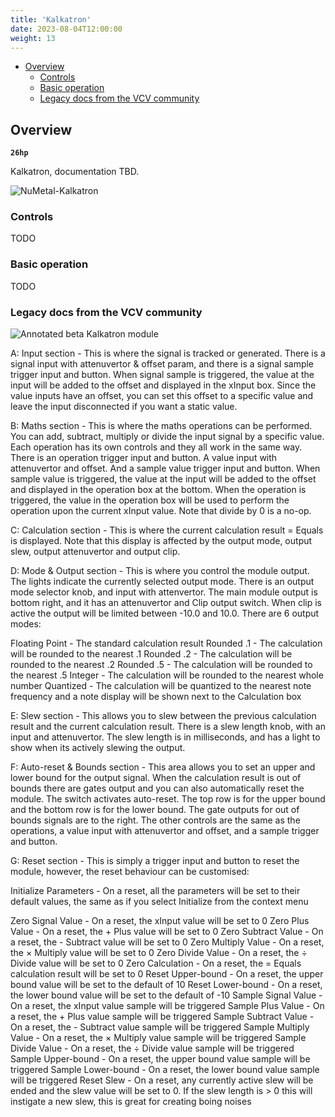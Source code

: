 ```yaml
---
title: 'Kalkatron'
date: 2023-08-04T12:00:00
weight: 13
---
```


- [Overview](#overview)
  - [Controls](#controls)
  - [Basic operation](#basic-operation)
  - [Legacy docs from the VCV community](#legacy-docs-from-the-vcv-community)

## Overview

**`26hp`**

Kalkatron, documentation TBD.

![NuMetal-Kalkatron](https://library.vcvrack.com/screenshots/200/DanTModules/Kalkatron.png)

### Controls

TODO

### Basic operation

TODO

### Legacy docs from the VCV community

![Annotated beta Kalkatron module](/DanTModules-Manual/images/kalkatron-legacy.png)

A: Input section - This is where the signal is tracked or generated.
There is a signal input with attenuvertor & offset param, and there is a signal sample trigger input
and button. When signal sample is triggered, the value at the input will be added to the offset and
displayed in the xInput box. Since the value inputs have an offset, you can set this offset to a
specific value and leave the input disconnected if you want a static value.

B: Maths section - This is where the maths operations can be performed. You can add, subtract,
multiply or divide the input signal by a specific value. Each operation has its own controls and
they all work in the same way. There is an operation trigger input and button. A value input with
attenuvertor and offset. And a sample value trigger input and button. When sample value is
triggered, the value at the input will be added to the offset and displayed in the operation box at
the bottom. When the operation is triggered, the value in the operation box will be used to perform
the operation upon the current xInput value. Note that divide by 0 is a no-op.

C: Calculation section - This is where the current calculation result = Equals is displayed. Note
that this display is affected by the output mode, output slew, output attenuvertor and output clip.

D: Mode & Output section - This is where you control the module output. The lights indicate the
currently selected output mode. There is an output mode selector knob, and input with attenvertor.
The main module output is bottom right, and it has an attenuvertor and Clip output switch. When clip
is active the output will be limited between -10.0 and 10.0. There are 6 output modes:

Floating Point - The standard calculation result
Rounded .1 - The calculation will be rounded to the nearest .1
Rounded .2 - The calculation will be rounded to the nearest .2
Rounded .5 - The calculation will be rounded to the nearest .5
Integer - The calculation will be rounded to the nearest whole number
Quantized - The calculation will be quantized to the nearest note frequency and a note display will
be shown next to the Calculation box

E: Slew section - This allows you to slew between the previous calculation result and the current
calculation result. There is a slew length knob, with an input and attenuvertor. The slew length is
in milliseconds, and has a light to show when its actively slewing the output.

F: Auto-reset & Bounds section - This area allows you to set an upper and lower bound for the output
signal. When the calculation result is out of bounds there are gates output and you can also
automatically reset the module. The switch activates auto-reset. The top row is for the upper bound
and the bottom row is for the lower bound. The gate outputs for out of bounds signals are to the
right. The other controls are the same as the operations, a value input with attenuvertor and
offset, and a sample trigger and button.

G: Reset section - This is simply a trigger input and button to reset the module, however, the reset
behaviour can be customised:

Initialize Parameters - On a reset, all the parameters will be set to their default values, the same
as if you select Initialize from the context menu

Zero Signal Value - On a reset, the xInput value will be set to 0
Zero Plus Value - On a reset, the + Plus value will be set to 0
Zero Subtract Value - On a reset, the - Subtract value will be set to 0
Zero Multiply Value - On a reset, the × Multiply value will be set to 0
Zero Divide Value - On a reset, the ÷ Divide value will be set to 0
Zero Calculation - On a reset, the = Equals calculation result will be set to 0
Reset Upper-bound - On a reset, the upper bound value will be set to the default of 10
Reset Lower-bound - On a reset, the lower bound value will be set to the default of -10
Sample Signal Value - On a reset, the xInput value sample will be triggered
Sample Plus Value - On a reset, the + Plus value sample will be triggered
Sample Subtract Value - On a reset, the - Subtract value sample will be triggered
Sample Multiply Value - On a reset, the × Multiply value sample will be triggered
Sample Divide Value - On a reset, the ÷ Divide value sample will be triggered
Sample Upper-bound - On a reset, the upper bound value sample will be triggered
Sample Lower-bound - On a reset, the lower bound value sample will be triggered
Reset Slew - On a reset, any currently active slew will be ended and the slew value will be set to
0. If the slew length is > 0 this will instigate a new slew, this is great for creating boing noises
